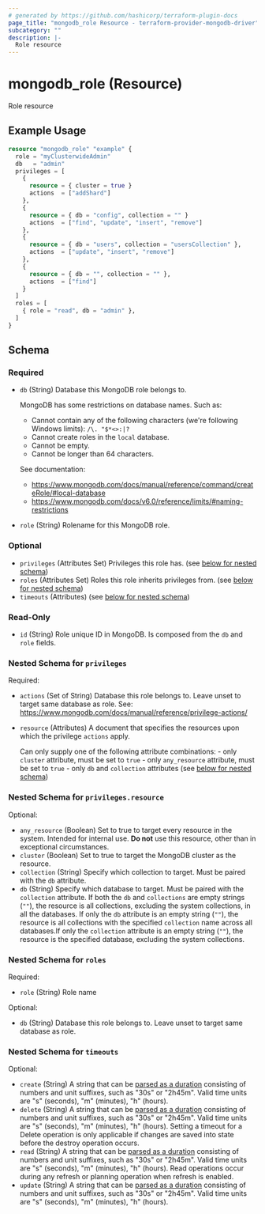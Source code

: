 ```yaml
---
# generated by https://github.com/hashicorp/terraform-plugin-docs
page_title: "mongodb_role Resource - terraform-provider-mongodb-driver"
subcategory: ""
description: |-
  Role resource
---
```


# mongodb_role (Resource)

Role resource

## Example Usage

```terraform
resource "mongodb_role" "example" {
  role = "myClusterwideAdmin"
  db   = "admin"
  privileges = [
    {
      resource = { cluster = true }
      actions  = ["addShard"]
    },
    {
      resource = { db = "config", collection = "" }
      actions  = ["find", "update", "insert", "remove"]
    },
    {
      resource = { db = "users", collection = "usersCollection" },
      actions  = ["update", "insert", "remove"]
    },
    {
      resource = { db = "", collection = "" },
      actions  = ["find"]
    }
  ]
  roles = [
    { role = "read", db = "admin" },
  ]
}
```

<!-- schema generated by tfplugindocs -->
## Schema

### Required

- `db` (String) Database this MongoDB role belongs to.

  MongoDB has some restrictions on database names. Such as:

  - Cannot contain any of the following characters (we're following Windows limits): `/\. "$*<>:|?`
  - Cannot create roles in the `local` database.
  - Cannot be empty.
  - Cannot be longer than 64 characters.

  See documentation:

  - <https://www.mongodb.com/docs/manual/reference/command/createRole/#local-database>
  - <https://www.mongodb.com/docs/v6.0/reference/limits/#naming-restrictions>
- `role` (String) Rolename for this MongoDB role.

### Optional

- `privileges` (Attributes Set) Privileges this role has. (see [below for nested schema](#nestedatt--privileges))
- `roles` (Attributes Set) Roles this role inherits privileges from. (see [below for nested schema](#nestedatt--roles))
- `timeouts` (Attributes) (see [below for nested schema](#nestedatt--timeouts))

### Read-Only

- `id` (String) Role unique ID in MongoDB. Is composed from the `db` and `role` fields.

<a id="nestedatt--privileges"></a>
### Nested Schema for `privileges`

Required:

- `actions` (Set of String) Database this role belongs to. Leave unset to target same database as role.
  See: <https://www.mongodb.com/docs/manual/reference/privilege-actions/>
- `resource` (Attributes) A document that specifies the resources upon which the privilege `actions` apply.

  Can only supply one of the following attribute combinations:  - only `cluster` attribute, must be set to `true`  - only `any_resource` attribute, must be set to `true`  - only `db` and `collection` attributes (see [below for nested schema](#nestedatt--privileges--resource))

<a id="nestedatt--privileges--resource"></a>
### Nested Schema for `privileges.resource`

Optional:

- `any_resource` (Boolean) Set to true to target every resource in the system. Intended for internal use. **Do not** use this resource, other than in exceptional circumstances.
- `cluster` (Boolean) Set to true to target the MongoDB cluster as the resource.
- `collection` (String) Specify which collection to target. Must be paired with the `db` attribute.
- `db` (String) Specify which database to target. Must be paired with the `collection` attribute. If both the `db` and `collections` are empty strings (`""`), the resource is all collections, excluding the system collections, in all the databases. If only the `db` attribute is an empty string (`""`), the resource is all collections with the specified `collection` name across all databases.If only the `collection` attribute is an empty string (`""`), the resource is the specified database, excluding the system collections.



<a id="nestedatt--roles"></a>
### Nested Schema for `roles`

Required:

- `role` (String) Role name

Optional:

- `db` (String) Database this role belongs to. Leave unset to target same database as role.


<a id="nestedatt--timeouts"></a>
### Nested Schema for `timeouts`

Optional:

- `create` (String) A string that can be [parsed as a duration](https://pkg.go.dev/time#ParseDuration) consisting of numbers and unit suffixes, such as "30s" or "2h45m". Valid time units are "s" (seconds), "m" (minutes), "h" (hours).
- `delete` (String) A string that can be [parsed as a duration](https://pkg.go.dev/time#ParseDuration) consisting of numbers and unit suffixes, such as "30s" or "2h45m". Valid time units are "s" (seconds), "m" (minutes), "h" (hours). Setting a timeout for a Delete operation is only applicable if changes are saved into state before the destroy operation occurs.
- `read` (String) A string that can be [parsed as a duration](https://pkg.go.dev/time#ParseDuration) consisting of numbers and unit suffixes, such as "30s" or "2h45m". Valid time units are "s" (seconds), "m" (minutes), "h" (hours). Read operations occur during any refresh or planning operation when refresh is enabled.
- `update` (String) A string that can be [parsed as a duration](https://pkg.go.dev/time#ParseDuration) consisting of numbers and unit suffixes, such as "30s" or "2h45m". Valid time units are "s" (seconds), "m" (minutes), "h" (hours).

